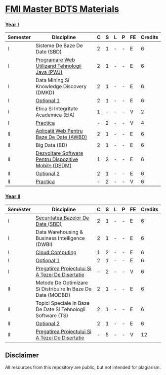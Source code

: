 # [FMI Master BDTS Materials](https://github.com/FMI-Materials/FMI-Master-BDTS-Materials)

### [Year I](https://github.com/FMI-Materials/FMI-Master-BDTS-Materials/tree/main/Year%20I)
| Semester | Discipline                                                     | C | S | L | P | FE | Credits |
|----------|----------------------------------------------------------------|---|---|---|---|----|---------|
| I        | Sisteme De Baze De Date (SBD)                                    | 2 | 1 | - | - | E  | 6       |
| I        | [Programare Web Utilizand Tehnologii Java (PWJ)](https://github.com/FMI-Materials/FMI-Master-BDTS-Materials/tree/main/Year%20I/Semester%20I/Programare%20Web%20Utilizand%20Tehnologii%20Java)            | 2 | 1 | - | - | E  | 6       |
| I        | Data Mining Si Knowledge Discovery (DMKD)                        | 2 | 1 | - | - | E  | 6       |
| I        | [Optional 1](https://github.com/FMI-Materials/FMI-Master-BDTS-Materials/tree/main/Year%20I/Semester%20I/Optional)                                                | 2 | 1 | - | - | E  | 6       |
| I        | Etica Si Integritate Academica (EIA)                             | 1 | - | - | - | V  | 2       |
| I        | [Practica](https://fmi.unibuc.ro/practica/)                                                  | - | 2 | - | - | V  | 4       |
| II       | [Aplicatii Web Pentru Baze De Date (AWBD)](https://github.com/FMI-Materials/FMI-Master-BDTS-Materials/tree/main/Year%20I/Semester%20II/Aplicatii%20Web%20Pentru%20Baze%20De%20Date)                  | 2 | 1 | - | - | E  | 6       |
| II       | Big Data (BD)                                                    | 2 | 1 | - | - | E  | 6       |
| II       | [Dezvoltare Software Pentru Dispozitive Mobile (DSDM)](https://github.com/FMI-Materials/FMI-Master-BDTS-Materials/tree/main/Year%20I/Semester%20II/Dezvoltare%20Software%20Pentru%20Dispozitive%20Mobile)      | 1 | 2 | - | - | E  | 6       |
| II       | [Optional 2](https://github.com/FMI-Materials/FMI-Master-BDTS-Materials/tree/main/Year%20I/Semester%20II/Optional)                                                | 2 | 1 | - | - | E  | 6       |
| II       | [Practica](https://fmi.unibuc.ro/practica/)                                                  | - | 2 | - | - | V  | 6       |


### [Year II](https://github.com/FMI-Materials/FMI-Master-BDTS-Materials/tree/main/Year%20II)
| Semester | Discipline                                                  | C | S | L | P | FE | Credits |
|----------|-------------------------------------------------------------|---|---|---|---|----|---------|
| I        | [Securitatea Bazelor De Date (SBD)](https://github.com/FMI-Materials/FMI-Master-BDTS-Materials/tree/main/Year%20II/Semester%20I/Securitatea%20Bazelor%20De%20Date)                     | 2 | 1 | - | - | E  | 6       |
| I        | Data Warehousing & Business Intelligence (DWBI)              | 2 | 1 | - | - | E  | 6       |
| I        | [Cloud Computing](https://github.com/FMI-Materials/FMI-Master-BDTS-Materials/tree/main/Year%20II/Semester%20I/Cloud%20Computing)                                       | 1 | 2 | - | - | E  | 6       |
| I        | [Optional 1](https://github.com/FMI-Materials/FMI-Master-BDTS-Materials/tree/main/Year%20II/Semester%20I/Optional)                                            | 2 | 1 | - | - | E  | 6       |
| I        | [Pregatirea Proiectului Si A Tezei De Disertatie](https://fmi.unibuc.ro/finalizare-studii/)       | - | 2 | - | - | V  | 6       |
| II       | Metode De Optimizare Si Distribuire In Baze De Date (MODBD)  | 2 | 1 | - | - | E  | 6       |
| II       | Topici Speciale In Baze De Date Si Tehnologii Software (TS)  | 2 | 1 | - | - | E  | 6       |
| II       | [Optional 2](https://github.com/FMI-Materials/FMI-Master-BDTS-Materials/tree/main/Year%20II/Semester%20II/Optional)                                                   | 2 | 1 | - | - | E  | 6       |
| II       | [Pregatirea Proiectului Si A Tezei De Disertatie](https://fmi.unibuc.ro/finalizare-studii/)       | - | 5 | - | - | V  | 12      |

## Disclaimer
All resources from this repository are public, but not intended for plagiarism.
